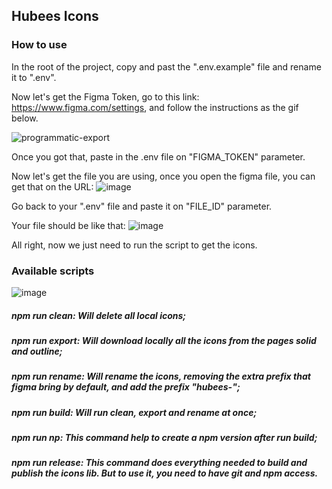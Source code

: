 ## Hubees Icons

### How to use

In the root of the project, copy and past the ".env.example" file and rename it to ".env".

Now let's get the Figma Token, go to this link: https://www.figma.com/settings, and follow the instructions as the gif below.

![programmatic-export](https://user-images.githubusercontent.com/84742204/149528455-13cd1cbb-81ad-41e5-ad27-47053bb4afb4.gif)

Once you got that, paste in the .env file on "FIGMA_TOKEN" parameter.

Now let's get the file you are using, once you open the figma file, you can get that on the URL:
![image](https://user-images.githubusercontent.com/84742204/149529364-8e921e65-569a-42d5-a5ed-88d98ab9bff4.png)

Go back to your ".env" file and paste it on "FILE_ID" parameter.

Your file should be like that:
![image](https://user-images.githubusercontent.com/84742204/149529169-ce6eec55-7c32-4fbd-aa1d-e286d7c100a4.png)

All right, now we just need to run the script to get the icons. 

### Available scripts
![image](https://user-images.githubusercontent.com/84742204/149529666-787ca3aa-2d41-46b4-a242-db1d720322a3.png)

##### npm run clean: Will delete all local icons;
##### npm run export: Will download locally all the icons from the pages solid and outline;
##### npm run rename: Will rename the icons, removing the extra prefix that figma bring by default, and add the prefix "hubees-";
##### npm run build: Will run clean, export and rename at once;
##### npm run np: This command help to create a npm version after run build;
##### npm run release: This command does everything needed to build and publish the icons lib. But to use it, you need to have git and npm access. 

